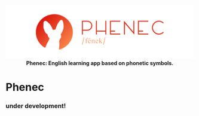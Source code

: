 <div align="center">
  <img src="banner.png">
  <b>Phenec: English learning app based on phonetic symbols.</b>
</div>

# Phenec
### under development!
